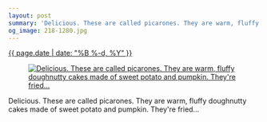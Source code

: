 ```yaml
---
layout: post
summary: 'Delicious. These are called picarones. They are warm, fluffy doughnutty cakes made of sweet potato and pumpkin. They&#x27;re fried...'
og_image: 218-1280.jpg
---
```


<p>
 <time>
  <a href="/218">
   {{ page.date | date: "%B %-d, %Y" }}
  </a>
 </time>
 <a href="/218">
  <figure data-taken="11/19/2013">
   <img alt="Delicious. These are called picarones. They are warm, fluffy doughnutty cakes made of sweet potato and pumpkin. They're fried..." sizes="(min-width: 700px) 50vw, calc(100vw - 2rem)" src="{{ site.assets_url }}/218-640.jpg" srcset="{{ site.assets_url }}/218-1280.jpg 1280w, {{ site.assets_url }}/218-960.jpg 960w, {{ site.assets_url }}/218-640.jpg 640w, {{ site.assets_url }}/218-320.jpg 320w"/>
  </figure>
 </a>
 <span>
  Delicious. These are called picarones. They are warm, fluffy doughnutty cakes made of sweet potato and pumpkin. They're fried...
 </span>
</p>
